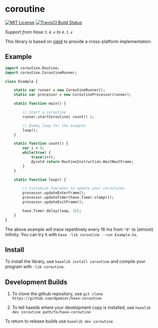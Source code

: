 coroutine
=======
[![MIT License](https://img.shields.io/badge/license-MIT-blue.svg?style=flat)](LICENSE.md)
[![TravisCI Build Status](https://travis-ci.com/dpomier/haxe-coroutine.svg?branch=master)](https://travis-ci.com/dpomier/haxe-coroutine)

*Support from Haxe `3.4.x` to `4.1.x`*

This library is based on [yield](https://github.com/dpomier/haxe-yield) to provide a cross-platform implementation.

Example
-----

```haxe
import coroutine.Routine;
import coroutine.CoroutineRunner;

class Example {

    static var runner = new CoroutineRunner();
    static var processor = new CoroutineProcessor(runner);

    static function main() {

        // Start a coroutine
        runner.startCoroutine( count() );

        // Dummy loop for the example
        loop();
    }

    static function count() {
        var i = 0;
        while(true) {
            trace(i++);
            @yield return RoutineInstruction.WaitNextFrame;
        }
    }

    static function loop() {

        // Customize how/when to update your coroutines
        processor.updateEnterFrame();
        processor.updateTimer(haxe.Timer.stamp());
        processor.updateExitFrame();

        haxe.Timer.delay(loop, 16);
    }
}
```
The above example will trace repetitively every 16 ms from `"0"` to (almost) infinity. You can try it with `haxe -lib coroutine --run Example.hx`.

Install
-----

To install the library, use `haxelib install coroutine` and compile your program with `-lib coroutine`.

Development Builds
-----

1. To clone the github repository, use `git clone https://github.com/dpomier/haxe-coroutine`

2. To tell haxelib where your development copy is installed, use `haxelib dev coroutine path/to/haxe-coroutine`

To return to release builds use `haxelib dev coroutine`
